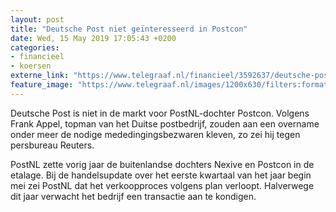```yaml
---
layout: post
title: "Deutsche Post niet geïnteresseerd in Postcon"
date: Wed, 15 May 2019 17:05:43 +0200
categories: 
- financieel 
- koersen 
externe_link: "https://www.telegraaf.nl/financieel/3592637/deutsche-post-niet-geinteresseerd-in-postcon"
feature_image: "https://www.telegraaf.nl/images/1200x630/filters:format(jpeg):quality(80)/cdn-kiosk-api.telegraaf.nl/fc5dadbe-7722-11e9-b1c7-02d2fb1aa1d7.jpg"
---
```


<p class="intro">Deutsche Post is niet in de markt voor PostNL-dochter Postcon. Volgens Frank Appel, topman van het Duitse postbedrijf, zouden aan een overname onder meer de nodige mededingingsbezwaren kleven, zo zei hij tegen persbureau Reuters.</p> <p>PostNL zette vorig jaar de buitenlandse dochters Nexive en Postcon in de etalage. Bij de handelsupdate over het eerste kwartaal van het jaar begin mei zei PostNL dat het verkoopproces volgens plan verloopt. Halverwege dit jaar verwacht het bedrijf een transactie aan te kondigen.</p>
